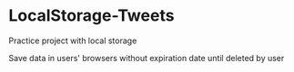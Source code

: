 # LocalStorage-Tweets

Practice project with local storage 

Save data in users' browsers without expiration date until deleted by user

